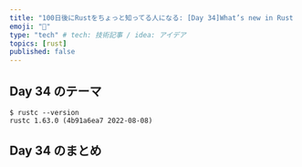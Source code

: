 ```yaml
---
title: "100日後にRustをちょっと知ってる人になる: [Day 34]What’s new in Rust 1.64"
emoji: "🦀"
type: "tech" # tech: 技術記事 / idea: アイデア
topics: [rust]
published: false
---
```

## Day 34 のテーマ

```shell
$ rustc --version
rustc 1.63.0 (4b91a6ea7 2022-08-08)
```

## Day 34 のまとめ
